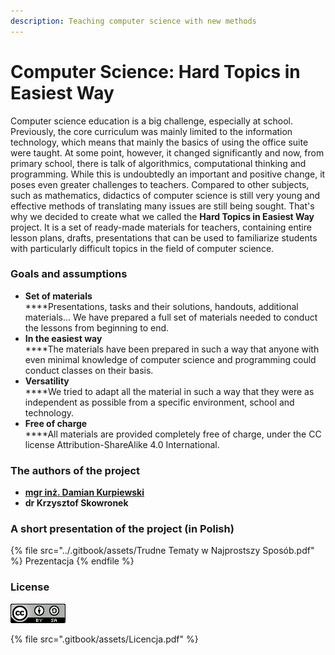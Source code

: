 ```yaml
---
description: Teaching computer science with new methods
---
```


# Computer Science: Hard Topics in Easiest Way

Computer science education is a big challenge, especially at school. Previously, the core curriculum was mainly limited to the information technology, which means that mainly the basics of using the office suite were taught. At some point, however, it changed significantly and now, from primary school, there is talk of algorithmics, computational thinking and programming. While this is undoubtedly an important and positive change, it poses even greater challenges to teachers. Compared to other subjects, such as mathematics, didactics of computer science is still very young and effective methods of translating many issues are still being sought. That's why we decided to create what we called the **Hard Topics in Easiest Way** project. It is a set of ready-made materials for teachers, containing entire lesson plans, drafts, presentations that can be used to familiarize students with particularly difficult topics in the field of computer science.

### Goals and assumptions

* **Set of materials**\
  ****Presentations, tasks and their solutions, handouts, additional materials... We have prepared a full set of materials needed to conduct the lessons from beginning to end.
* **In the easiest way**\
  ****The materials have been prepared in such a way that anyone with even minimal knowledge of computer science and programming could conduct classes on their basis.
* **Versatility**\
  ****We tried to adapt all the material in such a way that they were as independent as possible from a specific environment, school and technology.
* **Free of charge**\
  ****All materials are provided completely free of charge, under the CC license Attribution-ShareAlike 4.0 International.

### The authors of the project

* [**mgr inż. Damian Kurpiewski**](https://blackbat13.github.io)
* **dr Krzysztof Skowronek**

### A short presentation of the project (in Polish)

{% file src="../.gitbook/assets/Trudne Tematy w Najprostszy Sposób.pdf" %}
Prezentacja
{% endfile %}

### License

![CC BY-SA 4.0](../.gitbook/assets/88x31.png)

{% file src=".gitbook/assets/Licencja.pdf" %}
